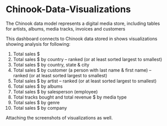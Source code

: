 # Chinook-Data-Visualizations

The Chinook data model represents a
digital media store, including tables for
artists, albums, media tracks, invoices
and customers

This dashboard connects to Chinook data stored in shows visualizations showing analysis for following:
1. Total sales $
2. Total sales $ by country – ranked (or at least sorted largest to smallest)
3. Total sales $ by country, state & city
4. Total sales $ by customer (a person with last name & first name) – ranked (or at least
sorted largest to smallest)
5. Total sales $ by artist – ranked (or at least sorted largest to smallest)
6. Total sales $ by albums
7. Total sales $ by salesperson (employee)
8. Total tracks bought and total revenue $ by media type
9. Total sales $ by genre
10. Total sales $ by company

Attaching the screenshots of visualizations as well.
